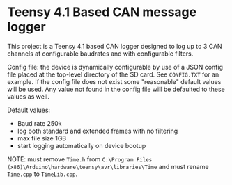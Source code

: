 # Teensy 4.1 Based CAN message logger

This project is a Teensy 4.1 based CAN logger designed to log up to 3 CAN channels at configurable baudrates and with configurable filters.

Config file: the device is dynamically configurable by use of a JSON config file placed at the top-level directory of the SD card. See `CONFIG.TXT` for an example. If the config file does not exist some "reasonable" default values will be used. Any value not found in the config file will be defaulted to these values as well.

Default values:
- Baud rate 250k
- log both standard and extended frames with no filtering
- max file size 1GB
- start logging automatically on device bootup


NOTE: must remove `Time.h` from `C:\Program Files (x86)\Arduino\hardware\teensy\avr\libraries\Time` and must rename `Time.cpp` to `TimeLib.cpp`.

